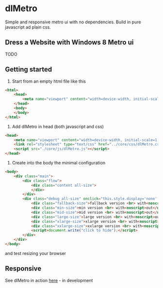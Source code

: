 # dlMetro
Simple and responsive metro ui with no dependencies.
Build in pure javascript ad plain css.

## Dress a Website with Windows 8 Metro ui
TODO

## Getting started

1. Start from an empty html file like this
```html
<html>
    <head>
        <meta name="viewport" content="width=device-width, initial-scale=1, maximum-scale=1">
    </head>
    <body>
    </body>
</html>
```

1. Add dlMetro in head (both javascript and css)
```html
<head>
    <meta name="viewport" content="width=device-width, initial-scale=1, maximum-scale=1">
    <link rel="stylesheet" type="text/css" href="../core/css/dlMetro.css">
    <script src="./core/js/dlMetro.js"></script>
</head>
```

1. Create into the body the minimal configuration
```html
<body>
    <div class="main"> 
        <div class="flow">
            <div class="content all-size">
            </div>            
        </div>
        <div class="debug all-size" onclick="this.style.display='none';">
            <div class="fallback-size">fallback version <br> with<noscript>out</noscript> javascript</div>
            <div class="min-size">min version <br> with<noscript>out</noscript> javascript</div>
            <div class="mid-size">mid version <br> with<noscript>out</noscript> javascript</div>
            <div class="large-size">large version <br> with<noscript>out</noscript> javascript</div>
            <div class="xlarge-size">xlarge version <br> with<noscript>out</noscript> javascript</div>
            <div class="xxlarge-size">xxlarge version <br> with<noscript>out</noscript> javascript</div>
            <script>document.write("click to hide");</script>
        </div>
    </div>
</body>
```
and test resizing your browser


## Responsive




See dlMetro in action [here](http://www.develost.com) - in development
